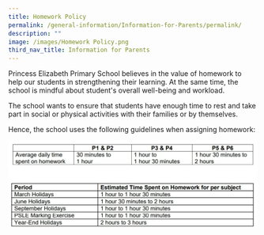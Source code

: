 ```yaml
---
title: Homework Policy
permalink: /general-information/Information-for-Parents/permalink/
description: ""
image: /images/Homework Policy.png
third_nav_title: Information for Parents
---
```

Princess Elizabeth Primary School believes in the value of homework to help our students in strengthening their learning. At the same time, the school is mindful about student's overall well-being and workload.

The school wants to ensure that students have enough time to rest and take part in social or physical activities with their families or by themselves.

Hence, the school uses the following guidelines when assigning homework:

![](/images/Homework%20Policy.png)